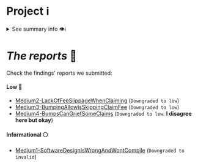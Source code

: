 # Project ℹ️

<details> <summary> See summary info 👁️ℹ️ </summary>

🔗 [2024-11-tallyArbStaker](https://github.com/sherlock-audit/2024-11-tally)

🔗 Competition details on **Sherlock**: [click here](https://audits.sherlock.xyz/contests/609?filter=questions)

According to the developers:

---

_`Collar Protocol is a lending protocol that enables liquidation-free and high LTV borrowing against crypto assets by combining dex swaps and options-like payoff structures.`_

---

# Rewards Earned 💸🧠

- Experience and knowledge. 😄
- 1659.62 $ 💸

# Lessons Learned 🧑‍💻

- Option like loans financial instrument.
 
</details>

# _The reports_ 📝

Check the findings' reports we submitted:

#### Low 🔵

- [Medium2-LackOfFeeSlippageWhenClaiming](./Medium2-LackOfFeeSlippageWhenClaiming.md) (`Downgraded to low`)
- [Medium3-BumpingAllowisSkippingClaimFee](./Medium3-BumpingAllowisSkippingClaimFee.md) (`Downgraded to low`)
- [Medium4-BumpsCanGriefSomeClaims](./Medium4-BumpsCanGriefSomeClaims.md) (`Downgraded to low`: **I disagree here but okay**)

#### Informational ⚪

- [Medium1-SoftwareDesignIsWrongAndWontCompile](./Medium1-SoftwareDesignIsWrongAndWontCompile.md) (`Downgraded to invalid`)

